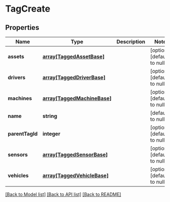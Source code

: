 # TagCreate

## Properties
Name | Type | Description | Notes
------------ | ------------- | ------------- | -------------
**assets** | [**array[TaggedAssetBase]**](TaggedAssetBase.md) |  | [optional] [default to null]
**drivers** | [**array[TaggedDriverBase]**](TaggedDriverBase.md) |  | [optional] [default to null]
**machines** | [**array[TaggedMachineBase]**](TaggedMachineBase.md) |  | [optional] [default to null]
**name** | **string** |  | [default to null]
**parentTagId** | **integer** |  | [optional] [default to null]
**sensors** | [**array[TaggedSensorBase]**](TaggedSensorBase.md) |  | [optional] [default to null]
**vehicles** | [**array[TaggedVehicleBase]**](TaggedVehicleBase.md) |  | [optional] [default to null]

[[Back to Model list]](../README.md#documentation-for-models) [[Back to API list]](../README.md#documentation-for-api-endpoints) [[Back to README]](../README.md)


